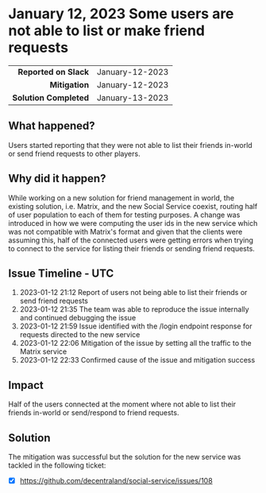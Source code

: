 # January 12, 2023 Some users are not able to list or make friend requests

|                        |                 |
|-----------------------:|:----------------|
|  **Reported on Slack** | January-12-2023 |
|         **Mitigation** | January-12-2023 |
| **Solution Completed** | January-13-2023 |

## What happened?

Users started reporting that they were not able to list their friends in-world or send friend requests to other players.

## Why did it happen?

While working on a new solution for friend management in world, the existing solution, i.e. Matrix, and the new Social Service coexist, routing half of user population to each of them for testing purposes. A change was introduced in how we were computing the user ids in the new service which was not compatible with Matrix's format and given that the clients were assuming this, half of the connected users were getting errors when trying to connect to the service for listing their friends or sending friend requests.

## Issue Timeline - UTC

1. 2023-01-12 21:12 Report of users not being able to list their friends or send friend requests
1. 2023-01-12 21:35 The team was able to reproduce the issue internally and continued debugging the issue
1. 2023-01-12 21:59 Issue identified with the /login endpoint response for requests directed to the new service
1. 2023-01-12 22:06 Mitigation of the issue by setting all the traffic to the Matrix service
1. 2023-01-12 22:33 Confirmed cause of the issue and mitigation success

## Impact

Half of the users connected at the moment where not able to list their friends in-world or send/respond to friend requests.

## Solution

The mitigation was successful but the solution for the new service was tackled in the following ticket:

- [x] https://github.com/decentraland/social-service/issues/108